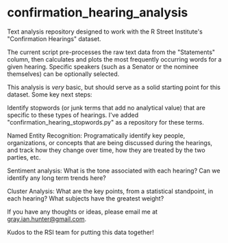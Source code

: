 # confirmation_hearing_analysis
Text analysis repository designed to work with the R Street Institute's "Confirmation Hearings" dataset.

The current script pre-processes the raw text data from the "Statements" column, then calculates and plots the most frequently occurring words for a given hearing. Specific speakers (such as a Senator or the nominee themselves) can be optionally selected.

This analysis is *very* basic, but should serve as a solid starting point for this dataset. Some key next steps:

   Identify stopwords (or junk terms that add no analytical value) that are specific to these types of hearings. I've added              "confirmation_hearing_stopwords.py" as a repository for these terms.

   Named Entity Recognition: Programatically identify key people, organizations, or concepts that are being discussed during       the hearings, and track how they change over time, how they are treated by the two parties, etc.

  Sentiment analysis: What is the tone associated with each hearing? Can we identify any long term trends here? 
  
  Cluster Analysis: What are the key points, from a statistical standpoint, in each hearing? What subjects have the greatest weight?

If you have any thoughts or ideas, please email me at gray.ian.hunter@gmail.com.

Kudos to the RSI team for putting this data together!
